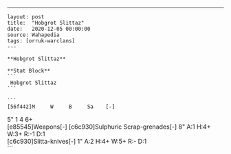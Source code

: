 ---
    layout: post
    title:  "Hobgrot Slittaz"
    date:   2020-12-05 00:00:00
    source: Wahapedia
    tags: [orruk-warclans]
    ---
    
    **Hobgrot Slittaz**
    
    **Stat Block**
    ```
     Hobgrot Slittaz
    ```
    
    ```
    [56f442]M     W     B     Sa    [-]
5"    1     4     6+    
[e85545]Weapons[-]
[c6c930]Sulphuric Scrap-grenades[-]
8"     A:1    H:4+   W:3+   R:-1   D:1   
[c6c930]Slitta-knives[-]
1"     A:2    H:4+   W:5+   R:-    D:1   
    ```
    
    
    